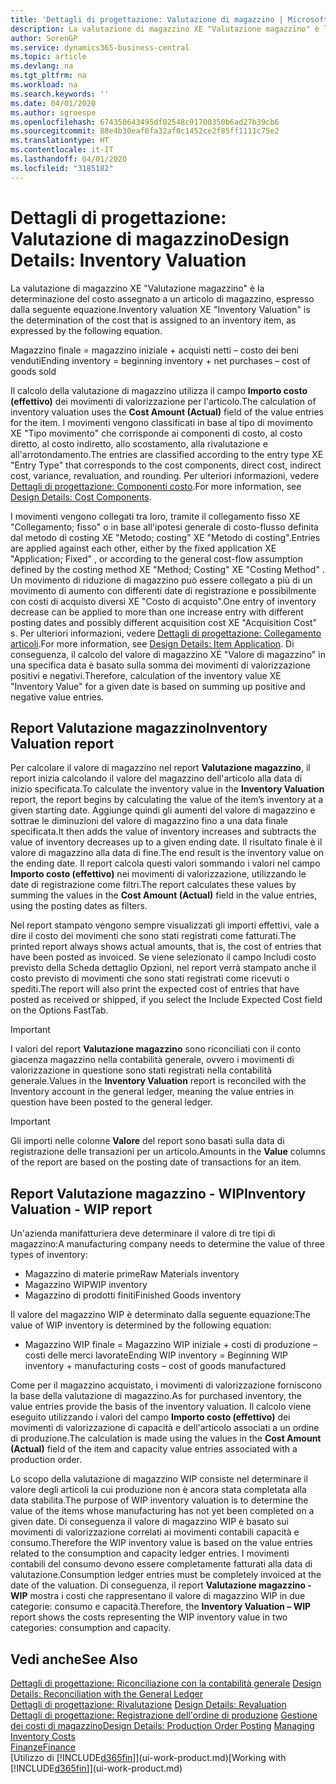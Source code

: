 ```yaml
---
title: 'Dettagli di progettazione: Valutazione di magazzino | Microsoft Docs'
description: La valutazione di magazzino XE "Valutazione magazzino" è la determinazione del costo assegnato a un articolo di magazzino, espresso dalla seguente equazione.
author: SorenGP
ms.service: dynamics365-business-central
ms.topic: article
ms.devlang: na
ms.tgt_pltfrm: na
ms.workload: na
ms.search.keywords: ''
ms.date: 04/01/2020
ms.author: sgroespe
ms.openlocfilehash: 674350643495df02548c91700350b6ad27b39cb6
ms.sourcegitcommit: 88e4b30eaf6fa32af0c1452ce2f85ff1111c75e2
ms.translationtype: HT
ms.contentlocale: it-IT
ms.lasthandoff: 04/01/2020
ms.locfileid: "3185182"
---
```

# <a name="design-details-inventory-valuation"></a><span data-ttu-id="8c284-103">Dettagli di progettazione: Valutazione di magazzino</span><span class="sxs-lookup"><span data-stu-id="8c284-103">Design Details: Inventory Valuation</span></span>
<span data-ttu-id="8c284-104">La valutazione di magazzino XE "Valutazione magazzino" è la determinazione del costo assegnato a un articolo di magazzino, espresso dalla seguente equazione.</span><span class="sxs-lookup"><span data-stu-id="8c284-104">Inventory valuation XE "Inventory Valuation"  is the determination of the cost that is assigned to an inventory item, as expressed by the following equation.</span></span>  

<span data-ttu-id="8c284-105">Magazzino finale = magazzino iniziale + acquisti netti – costo dei beni venduti</span><span class="sxs-lookup"><span data-stu-id="8c284-105">Ending inventory = beginning inventory + net purchases – cost of goods sold</span></span>  

<span data-ttu-id="8c284-106">Il calcolo della valutazione di magazzino utilizza il campo **Importo costo (effettivo)** dei movimenti di valorizzazione per l'articolo.</span><span class="sxs-lookup"><span data-stu-id="8c284-106">The calculation of inventory valuation uses the **Cost Amount (Actual)** field of the value entries for the item.</span></span> <span data-ttu-id="8c284-107">I movimenti vengono classificati in base al tipo di movimento XE "Tipo movimento" che corrisponde ai componenti di costo, al costo diretto, al costo indiretto, allo scostamento, alla rivalutazione e all'arrotondamento.</span><span class="sxs-lookup"><span data-stu-id="8c284-107">The entries are classified according to the entry type XE "Entry Type"  that corresponds to the cost components, direct cost, indirect cost, variance, revaluation, and rounding.</span></span> <span data-ttu-id="8c284-108">Per ulteriori informazioni, vedere [Dettagli di progettazione: Componenti costo](design-details-cost-components.md).</span><span class="sxs-lookup"><span data-stu-id="8c284-108">For more information, see [Design Details: Cost Components](design-details-cost-components.md).</span></span>  

<span data-ttu-id="8c284-109">I movimenti vengono collegati tra loro, tramite il collegamento fisso XE "Collegamento; fisso" o in base all'ipotesi generale di costo-flusso definita dal metodo di costing XE "Metodo; costing" XE "Metodo di costing".</span><span class="sxs-lookup"><span data-stu-id="8c284-109">Entries are applied against each other, either by the fixed application XE "Application; Fixed" , or according to the general cost-flow assumption defined by the costing method XE "Method; Costing"  XE "Costing Method" .</span></span> <span data-ttu-id="8c284-110">Un movimento di riduzione di magazzino può essere collegato a più di un movimento di aumento con differenti date di registrazione e possibilmente con costi di acquisto diversi XE "Costo di acquisto".</span><span class="sxs-lookup"><span data-stu-id="8c284-110">One entry of inventory decrease can be applied to more than one increase entry with different posting dates and possibly different acquisition cost XE "Acquisition Cost" s.</span></span> <span data-ttu-id="8c284-111">Per ulteriori informazioni, vedere [Dettagli di progettazione: Collegamento articoli](design-details-item-application.md).</span><span class="sxs-lookup"><span data-stu-id="8c284-111">For more information, see [Design Details: Item Application](design-details-item-application.md).</span></span> <span data-ttu-id="8c284-112">Di conseguenza, il calcolo del valore di magazzino XE "Valore di magazzino" in una specifica data è basato sulla somma dei movimenti di valorizzazione positivi e negativi.</span><span class="sxs-lookup"><span data-stu-id="8c284-112">Therefore, calculation of the inventory value XE "Inventory Value"  for a given date is based on summing up positive and negative value entries.</span></span>  

## <a name="inventory-valuation-report"></a><span data-ttu-id="8c284-113">Report Valutazione magazzino</span><span class="sxs-lookup"><span data-stu-id="8c284-113">Inventory Valuation report</span></span>  
<span data-ttu-id="8c284-114">Per calcolare il valore di magazzino nel report **Valutazione magazzino**, il report inizia calcolando il valore del magazzino dell'articolo alla data di inizio specificata.</span><span class="sxs-lookup"><span data-stu-id="8c284-114">To calculate the inventory value in the **Inventory Valuation** report, the report begins by calculating the value of the item’s inventory at a given starting date.</span></span> <span data-ttu-id="8c284-115">Aggiunge quindi gli aumenti del valore di magazzino e sottrae le diminuzioni del valore di magazzino fino a una data finale specificata.</span><span class="sxs-lookup"><span data-stu-id="8c284-115">It then adds the value of inventory increases and subtracts the value of inventory decreases up to a given ending date.</span></span> <span data-ttu-id="8c284-116">Il risultato finale è il valore di magazzino alla data di fine.</span><span class="sxs-lookup"><span data-stu-id="8c284-116">The end result is the inventory value on the ending date.</span></span> <span data-ttu-id="8c284-117">Il report calcola questi valori sommando i valori nel campo **Importo costo (effettivo)** nei movimenti di valorizzazione, utilizzando le date di registrazione come filtri.</span><span class="sxs-lookup"><span data-stu-id="8c284-117">The report calculates these values by summing the values in the **Cost Amount (Actual)** field in the value entries, using the posting dates as filters.</span></span>  

<span data-ttu-id="8c284-118">Nel report stampato vengono sempre visualizzati gli importi effettivi, vale a dire il costo dei movimenti che sono stati registrati come fatturati.</span><span class="sxs-lookup"><span data-stu-id="8c284-118">The printed report always shows actual amounts, that is, the cost of entries that have been posted as invoiced.</span></span> <span data-ttu-id="8c284-119">Se viene selezionato il campo Includi costo previsto della Scheda dettaglio Opzioni, nel report verrà stampato anche il costo previsto di movimenti che sono stati registrati come ricevuti o spediti.</span><span class="sxs-lookup"><span data-stu-id="8c284-119">The report will also print the expected cost of entries that have posted as received or shipped, if you select the Include Expected Cost field on the Options FastTab.</span></span>  

> [!IMPORTANT]  
>  <span data-ttu-id="8c284-120">I valori del report **Valutazione magazzino** sono riconciliati con il conto giacenza magazzino nella contabilità generale, ovvero i movimenti di valorizzazione in questione sono stati registrati nella contabilità generale.</span><span class="sxs-lookup"><span data-stu-id="8c284-120">Values in the **Inventory Valuation** report is reconciled with the Inventory account in the general ledger, meaning the value entries in question have been posted to the general ledger.</span></span>  

> [!IMPORTANT]  
>  <span data-ttu-id="8c284-121">Gli importi nelle colonne **Valore** del report sono basati sulla data di registrazione delle transazioni per un articolo.</span><span class="sxs-lookup"><span data-stu-id="8c284-121">Amounts in the **Value** columns of the report are based on the posting date of transactions for an item.</span></span>  

## <a name="inventory-valuation---wip-report"></a><span data-ttu-id="8c284-122">Report Valutazione magazzino - WIP</span><span class="sxs-lookup"><span data-stu-id="8c284-122">Inventory Valuation - WIP report</span></span>  
<span data-ttu-id="8c284-123">Un'azienda manifatturiera deve determinare il valore di tre tipi di magazzino:</span><span class="sxs-lookup"><span data-stu-id="8c284-123">A manufacturing company needs to determine the value of three types of inventory:</span></span>  

* <span data-ttu-id="8c284-124">Magazzino di materie prime</span><span class="sxs-lookup"><span data-stu-id="8c284-124">Raw Materials inventory</span></span>  
* <span data-ttu-id="8c284-125">Magazzino WIP</span><span class="sxs-lookup"><span data-stu-id="8c284-125">WIP inventory</span></span>  
* <span data-ttu-id="8c284-126">Magazzino di prodotti finiti</span><span class="sxs-lookup"><span data-stu-id="8c284-126">Finished Goods inventory</span></span>  

<span data-ttu-id="8c284-127">Il valore del magazzino WIP è determinato dalla seguente equazione:</span><span class="sxs-lookup"><span data-stu-id="8c284-127">The value of WIP inventory is determined by the following equation:</span></span>  

* <span data-ttu-id="8c284-128">Magazzino WIP finale = Magazzino WIP iniziale + costi di produzione – costi delle merci lavorate</span><span class="sxs-lookup"><span data-stu-id="8c284-128">Ending WIP inventory = Beginning WIP inventory + manufacturing costs – cost of goods manufactured</span></span>  

<span data-ttu-id="8c284-129">Come per il magazzino acquistato, i movimenti di valorizzazione forniscono la base della valutazione di magazzino.</span><span class="sxs-lookup"><span data-stu-id="8c284-129">As for purchased inventory, the value entries provide the basis of the inventory valuation.</span></span> <span data-ttu-id="8c284-130">Il calcolo viene eseguito utilizzando i valori del campo **Importo costo (effettivo)** dei movimenti di valorizzazione di capacità e dell'articolo associati a un ordine di produzione.</span><span class="sxs-lookup"><span data-stu-id="8c284-130">The calculation is made using the values in the **Cost Amount (Actual)** field of the item and capacity value entries associated with a production order.</span></span>  

<span data-ttu-id="8c284-131">Lo scopo della valutazione di magazzino WIP consiste nel determinare il valore degli articoli la cui produzione non è ancora stata completata alla data stabilita.</span><span class="sxs-lookup"><span data-stu-id="8c284-131">The purpose of WIP inventory valuation is to determine the value of the items whose manufacturing has not yet been completed on a given date.</span></span> <span data-ttu-id="8c284-132">Di conseguenza il valore di magazzino WIP è basato sui movimenti di valorizzazione correlati ai movimenti contabili capacità e consumo.</span><span class="sxs-lookup"><span data-stu-id="8c284-132">Therefore the WIP inventory value is based on the value entries related to the consumption and capacity ledger entries.</span></span> <span data-ttu-id="8c284-133">I movimenti contabili del consumo devono essere completamente fatturati alla data di valutazione.</span><span class="sxs-lookup"><span data-stu-id="8c284-133">Consumption ledger entries must be completely invoiced at the date of the valuation.</span></span> <span data-ttu-id="8c284-134">Di conseguenza, il report **Valutazione magazzino - WIP** mostra i costi che rappresentano il valore di magazzino WIP in due categorie: consumo e capacità.</span><span class="sxs-lookup"><span data-stu-id="8c284-134">Therefore, the **Inventory Valuation – WIP** report shows the costs representing the WIP inventory value in two categories: consumption and capacity.</span></span>  

## <a name="see-also"></a><span data-ttu-id="8c284-135">Vedi anche</span><span class="sxs-lookup"><span data-stu-id="8c284-135">See Also</span></span>  
<span data-ttu-id="8c284-136">[Dettagli di progettazione: Riconciliazione con la contabilità generale](design-details-reconciliation-with-the-general-ledger.md) </span><span class="sxs-lookup"><span data-stu-id="8c284-136">[Design Details: Reconciliation with the General Ledger](design-details-reconciliation-with-the-general-ledger.md) </span></span>  
<span data-ttu-id="8c284-137">[Dettagli di progettazione: Rivalutazione](design-details-revaluation.md) </span><span class="sxs-lookup"><span data-stu-id="8c284-137">[Design Details: Revaluation](design-details-revaluation.md) </span></span>  
<span data-ttu-id="8c284-138">[Dettagli di progettazione: Registrazione dell'ordine di produzione](design-details-production-order-posting.md)
[ Gestione dei costi di magazzino](finance-manage-inventory-costs.md)</span><span class="sxs-lookup"><span data-stu-id="8c284-138">[Design Details: Production Order Posting](design-details-production-order-posting.md)
[Managing Inventory Costs](finance-manage-inventory-costs.md)</span></span>  
[<span data-ttu-id="8c284-139">Finanze</span><span class="sxs-lookup"><span data-stu-id="8c284-139">Finance</span></span>](finance.md)  
<span data-ttu-id="8c284-140">[Utilizzo di [!INCLUDE[d365fin](includes/d365fin_md.md)]](ui-work-product.md)</span><span class="sxs-lookup"><span data-stu-id="8c284-140">[Working with [!INCLUDE[d365fin](includes/d365fin_md.md)]](ui-work-product.md)</span></span>

